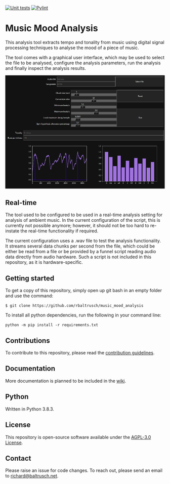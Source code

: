 [![Unit tests](https://github.com/rbaltrusch/music_mood_analysis/actions/workflows/pytest-unit-tests.yml/badge.svg)](https://github.com/rbaltrusch/music_mood_analysis/actions/workflows/pytest-unit-tests.yml)
[![Pylint](https://github.com/rbaltrusch/music_mood_analysis/actions/workflows/pylint.yml/badge.svg)](https://github.com/rbaltrusch/music_mood_analysis/actions/workflows/pylint.yml)

# Music Mood Analysis

This analysis tool extracts tempo and tonality from music using digital signal processing techniques to analyse the mood of a piece of music.

The tool comes with a graphical user interface, which may be used to select the file to be analysed, configure the analysis parameters, run the analysis and finally inspect the analysis results.

![Screenshot of the analysis GUI](music_mood_analysis/gui/media/screenshot2.png?raw=true "Screenshot of the analysis GUI")

## Real-time

The tool used to be configured to be used in a real-time analysis setting for analysis of ambient music. In the current configuration of the script, this is currently not possible anymore; however, it should not be too hard to re-instate the real-time functionality if required.

The current configuration uses a .wav file to test the analysis functionality. It streams several data chunks per second from the file, which could be either be read from a file or be provided by a funnel script reading audio data directly from audio hardware. Such a script is not included in this repository, as it is hardware-specific.

## Getting started

To get a copy of this repository, simply open up git bash in an empty folder and use the command:

    $ git clone https://github.com/rbaltrusch/music_mood_analysis

To install all python dependencies, run the following in your command line:

    python -m pip install -r requirements.txt

## Contributions

To contribute to this repository, please read the [contribution guidelines](CONTRIBUTING.md).

## Documentation

More documentation is planned to be included in the [wiki](https://github.com/rbaltrusch/music_mood_analysis/wiki).

## Python

Written in Python 3.8.3.

## License

This repository is open-source software available under the [AGPL-3.0 License](https://github.com/rbaltrusch/music_mood_analysis/blob/master/LICENSE).

## Contact

Please raise an issue for code changes. To reach out, please send an email to richard@baltrusch.net.
